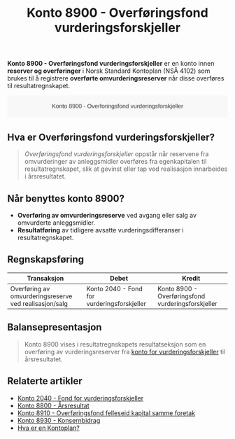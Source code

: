 ﻿---
title: "Konto 8900 - Overføringsfond vurderingsforskjeller"
meta_title: "8900-overforingsfond-vurderingsforskjeller"
meta_description: '**Konto 8900 - Overføringsfond vurderingsforskjeller** er en konto innen **reserver og overføringer** i Norsk Standard Kontoplan (NSÂ 4102) som brukes til å ...'
slug: 8900-overforingsfond-vurderingsforskjeller
type: blog
layout: pages/single
---

**Konto 8900 - Overføringsfond vurderingsforskjeller** er en konto innen **reserver og overføringer** i Norsk Standard Kontoplan (NSÂ 4102) som brukes til å registrere **overførte omvurderingsreserver** når disse overføres til resultatregnskapet.

![Illustrasjon av konto 8900 overforingsfond vurderingsforskjeller](8900-overforingsfond-vurderingsforskjeller-image.svg)

## Hva er Overføringsfond vurderingsforskjeller?

> *Overføringsfond vurderingsforskjeller* oppstår når reservene fra omvurderinger av anleggsmidler overføres fra egenkapitalen til resultatregnskapet, slik at gevinst eller tap ved realisasjon innarbeides i årsresultatet.

## Når benyttes konto 8900?

* **Overføring av omvurderingsreserve** ved avgang eller salg av omvurderte anleggsmidler.
* **Resultatføring** av tidligere avsatte vurderingsdifferanser i resultatregnskapet.

## Regnskapsføring

| Transaksjon                                            | Debet                                      | Kredit                                             |
|--------------------------------------------------------|--------------------------------------------|----------------------------------------------------|
| Overføring av omvurderingsreserve ved realisasjon/salg | Konto 2040 - Fond for vurderingsforskjeller | Konto 8900 - Overføringsfond vurderingsforskjeller |

## Balansepresentasjon

> Konto 8900 vises i resultatregnskapets resultatseksjon som en overføring av vurderingsreserver fra [konto for vurderingsforskjeller](/blogs/kontoplan/2040-fond-for-vurderingsforskjeller "Konto 2040 - Fond for vurderingsforskjeller: Fond for vurderingsforskjeller ved omvurdering") til årsresultatet.

## Relaterte artikler

* [Konto 2040 - Fond for vurderingsforskjeller](/blogs/kontoplan/2040-fond-for-vurderingsforskjeller "Konto 2040 - Fond for vurderingsforskjeller: Fond for vurderingsforskjeller ved omvurdering")
* [Konto 8800 - Årsresultat](/blogs/kontoplan/8800-arsresultat "Konto 8800 - Årsresultat: Årets nettoresultat og resultatdisponering")
* [Konto 8910 - Overføringsfond felleseid kapital samme foretak](/blogs/kontoplan/8910-overforingsfond-felleseid-kapital-samme-foretak "Konto 8910 - Overføringsfond felleseid kapital samme foretak")
* [Konto 8930 - Konsernbidrag](/blogs/kontoplan/8930-konsernbidrag "Konto 8930 - Konsernbidrag: Konsernbidrag mellom selskaper i konsern")
* [Hva er en Kontoplan?](/blogs/regnskap/hva-er-kontoplan "Hva er en Kontoplan? Komplett Guide til Kontoplaner i Norsk Regnskap")






